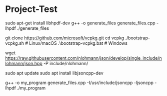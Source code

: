 # Project-Test
sudo apt-get install libhpdf-dev
g++ -o generate_files generate_files.cpp -lhpdf
./generate_files


git clone https://github.com/microsoft/vcpkg.git
cd vcpkg
./bootstrap-vcpkg.sh  # Linux/macOS
.\bootstrap-vcpkg.bat # Windows

wget https://raw.githubusercontent.com/nlohmann/json/develop/single_include/nlohmann/json.hpp -P include/nlohmann/


sudo apt update
sudo apt install libjsoncpp-dev



g++ -o my_program generate_files.cpp -I/usr/include/jsoncpp -ljsoncpp -lhpdf
./my_program